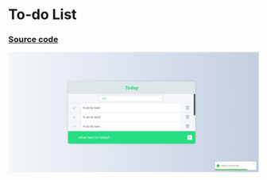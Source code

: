 # To-do List
### <a href="https://github.com/oguzhanuyanik-sr/react-projects/tree/main/src/to-do-list">Source code</a>
<a href="https://github.com/oguzhanuyanik-sr/react-projects/tree/main/src/to-do-list"><img src="https://github.com/oguzhanuyanik-sr/react-projects/blob/main/src/to-do-list/screenshot.png?raw=true" /></a>
